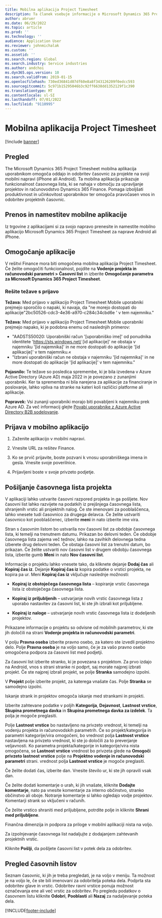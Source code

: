 ```yaml
---
title: Mobilna aplikacija Project Timesheet
description: Ta članek vsebuje informacije o Microsoft Dynamics 365 Project Timesheet mobilna aplikacija. Mobilna aplikacija Project Timesheet omogoča uporabnikom, da oddajo časovne liste za projekte in jih odobrijo prek mobilne naprave.
author: abruer
ms.date: 06/29/2022
ms.topic: article
ms.prod: ''
ms.technology: ''
audience: Application User
ms.reviewer: johnmichalak
ms.custom: ''
ms.assetid: ''
ms.search.region: Global
ms.search.industry: Service industries
ms.author: andchoi
ms.dyn365.ops.version: 10
ms.search.validFrom: 2019-01-15
ms.openlocfilehash: 730ed36841d07df60e8a8f343126209f0edcc593
ms.sourcegitcommit: 5c971b15295046b3c92ff6638dd1352129f1c390
ms.translationtype: MT
ms.contentlocale: sl-SI
ms.lasthandoff: 07/01/2022
ms.locfileid: "9110995"
---
```

# <a name="project-timesheet-mobile-application"></a>Mobilna aplikacija Project Timesheet

[!include [banner](../includes/banner.md)]

## <a name="overview"></a>Pregled

The Microsoft Dynamics 365 Project Timesheet mobilna aplikacija uporabnikom omogoča oddajo in odobritev časovnic za projekte na svoji mobilni napravi (iPhone ali Android). Ta mobilna aplikacija prikazuje funkcionalnost časovnega lista, ki se nahaja v območju za upravljanje projektov in računovodstvo Dynamics 365 Finance. Pomaga izboljšati produktivnost in učinkovitost uporabnikov ter omogoča pravočasen vnos in odobritev projektnih časovnic.

## <a name="download-and-install-the-mobile-app"></a>Prenos in namestitev mobilne aplikacije

Iz trgovine z aplikacijami si za svojo napravo prenesite in namestite mobilno aplikacijo Microsoft Dynamics 365 Project Timesheet za naprave Android ali iPhone.

## <a name="enable-the-app"></a>Omogočanje aplikacije 

V rešitvi Finance mora biti omogočena mobilna aplikacija Project Timesheet. Če želite omogočiti funkcionalnost, pojdite na **Vodenje projekta in računovodski parametri \> Časovni list** in izberite **Omogočanje parametra za Microsoft Dynamics 365 Project Timesheet**.

### <a name="resolve-sign-in-issues"></a>Rešite težave s prijavo

**Težava:** Med prijavo v aplikacijo Project Timesheet Mobile uporabniki prejmejo sporočilo o napaki, ki navaja, da "ne morejo dostopati do aplikacije"2bc50526-cdc3-4e36-a970-c284c34cbd6e ' v tem najemniku."

**Težava:** Med prijavo v aplikacijo Project Timesheet Mobile uporabniki prejmejo napako, ki je podobna enemu od naslednjih primerov:

- "AADSTS50020: Uporabniški račun '[uporabniško ime]' od ponudnika identitete 'https://sts.windows.net/ [id aplikacije]' ne obstaja v najemniku '[id najemnika]' in ne more dostopati do aplikacije '[id aplikacije]' v tem najemniku.«
- "Izbrani uporabniški račun ne obstaja v najemniku '[id najemnika]' in ne more dostopati do aplikacije '[id aplikacije]' v tem najemniku."

**Pojasnilo:** Te težave so posledica spremembe, ki je bila izvedena v Azure Active Directory (Azure AD) maja 2022 in je povezano z zunanjimi uporabniki. Ker ta sprememba ni bila narejena za aplikacije za financiranje in poslovanje, lahko vpliva na stranke na kateri koli različici platforme ali aplikacije.

**Popravek:** Vsi zunanji uporabniki morajo biti povabljeni k najemniku prek Azure AD. Za več informacij glejte [Povabi uporabnike z Azure Active Directory B2B sodelovanje](/power-platform/admin/invite-users-azure-active-directory-b2b-collaboration).

## <a name="sign-in-to-the-app"></a>Prijava v mobilno aplikacijo

1.  Zaženite aplikacijo v mobilni napravi.

2.  Vnesite URL za rešitev Finance.

3.  Ko se prvič prijavite, boste pozvani k vnosu uporabniškega imena in gesla. Vnesite svoje poverilnice.

4. Prijavljeni boste v svoje privzeto podjetje.

## <a name="submit-a-project-timesheet"></a>Pošiljanje časovnega lista projekta

V aplikaciji lahko ustvarite časovni razpored projekta in ga pošljete. Nov časovni list lahko razvijete na podatkih iz prejšnjega časovnega lista, shranjenih vrstic ali projektnih nalog. Če ste imenovani za pooblaščenca, lahko vnesete tudi časovnico za drugega delavca. Če želite ustvariti časovnico kot pooblaščenec, izberite **meni** in nato izberite ime vira.

Stran s časovnim listom bo ustvarila nov časovni list za obdobje časovnega lista, ki temelji na trenutnem datumu. Prikazan bo delovni teden. Če obdobje časovnega lista zajema več tednov, lahko na zavihkih delovnega tedna izberete drug delovni teden.
Če obstaja časovni list za trenutni datum, bo prikazan. Če želite ustvariti nov časovni list v drugem obdobju časovnega lista, izberite gumb **Meni** in nato **Nov časovni list**.

Informacije o projektu lahko vnesete tako, da kliknete dejanje **Dodaj čas** ali **Kopiraj čas iz**. Dejanje **Kopiraj čas iz** kopira podatke o vrstici projekta, ne kopira pa ur. Meni **Kopiraj čas iz** vključuje naslednje možnosti:

- **Kopiraj iz obstoječega časovnega lista** – kopiranje vrstic časovnega lista iz obstoječega časovnega lista.

- **Kopiraj iz priljubljenih** – ustvarjanje novih vrstic časovnega lista z uporabo nastavitev za časovni list, ki ste jih izbrali kot priljubljene.

- **Kopiraj iz naloge** – ustvarjanje novih vrstic časovnega lista iz dodeljenih projektov.

Prikazane informacije o projektu so odvisne od mobilnih parametrov, ki ste jih določili na strani **Vodenje projekta in računovodski parametri**.

V polju **Pravna oseba** izberite pravno osebo, za katero ste izvedli projektno delo. Polje **Pravna oseba** je na voljo samo, če je za vašo pravno osebo omogočena podpora za časovni list med podjetji.

Za časovni list izberite stranko, ki je povezana s projektom. Za prvo izdajo na Android, vnos s strani stranke ni podprt, saj morate najprej izbrati projekt. Če ste najprej izbrali projekt, se polje **Stranka** samodejno izpolni.

V **Projekt** polje izberite projekt, za katerega vnašate čas. Polje **Stranka** se samodejno izpolni.

Iskanje strank in projektov omogoča iskanje med strankami in projekti.

Izberite zahtevane podatke v poljih **Kategorija**, **Dejavnost**, **Lastnost vrstice**, **Skupina prometnega davka** in **Skupina prometnega davka za izdelek**. Ta polja je mogoče preglasiti.

Polje **Lastnost vrstice** bo nastavljeno na privzeto vrednost, ki temelji na vodenju projekta in računovodskih parametrih. Če so projekt/kategorija in parametri kategorije/vira omogočeni, bo vrednost polja **Lastnost vrstice** nastavljena na privzeto vrednost, ki ste jo določili za to preverjanje veljavnosti. Ko parametra projekta/kategorije in kategorije/vira nista omogočena, se **Lastnost vrstice** vrednost bo privzeta glede na **Omogoči privzeto lastnost vrstice** polje na **Projektno vodenje in računovodski parametri** strani. vrednost polja **Lastnost vrstice** je mogoče preglasiti.

Če želite dodati čas, izberite dan. Vnesite število ur, ki ste jih opravili vsak dan.

Če želite dodati komentarje o urah, ki jih vnašate, kliknite **Dodajte komentarje**, nato pa vnesite komentarje za interno občinstvo, stranko občinstvo ali oboje.
Notranje komentarje si lahko ogledajo vodje projektov. Komentarji strank so vključeni v računih.

Če želite vrstico shraniti med priljubljene, potrdite polje in kliknite **Shrani med priljubljene**.

Finančna dimenzija in podpora za priloge v mobilni aplikaciji nista na voljo.

Za izpolnjevanje časovnega list nadaljujte z dodajanjem zahtevanih projektnih vrstic.

Kliknite **Pošlji**, da pošljete časovni list v potek dela za odobritev.

## <a name="review-timesheets"></a>Pregled časovnih listov

Seznam časovnic, ki jih je treba pregledati, je na voljo v meniju. Ta možnost je na voljo le, če ste bili imenovani za odobritelja poteka dela. Podprta sta odobritev glave in vrstic. Odobritev ravni vrstice ponuja možnost označevanja ene ali več vrstic za odobritev. Po pregledu podatkov o časovnem listu kliknite **Odobri**, **Pooblasti** ali **Nazaj** za nadaljevanje poteka dela.


[!INCLUDE[footer-include](../includes/footer-banner.md)]
